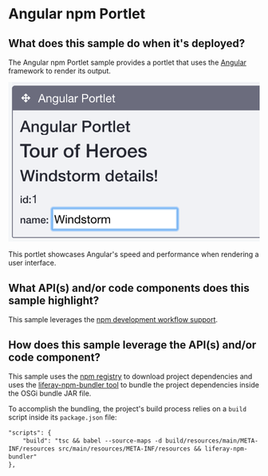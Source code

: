 # Angular npm Portlet

## What does this sample do when it's deployed?

The Angular npm Portlet sample provides a portlet that uses the
[Angular](https://angular.io/) framework to render its output.

![Figure 1: Type custom text in the field and watch it instantaneously displayed in the portlet.](../../../../images/angular-npm-sample.png)

This portlet showcases Angular's speed and performance when rendering a user
interface.

## What API(s) and/or code components does this sample highlight?

This sample leverages the
[npm development workflow support](https://dev.liferay.com/develop/tutorials/-/knowledge_base/7-0/introduction).

## How does this sample leverage the API(s) and/or code component?

This sample uses the [npm registry](https://www.npmjs.com/) to download project
dependencies and uses the
[liferay-npm-bundler tool](https://github.com/liferay/liferay-npm-build-tools/tree/master/packages/liferay-npm-bundler)
to bundle the project dependencies inside the OSGi bundle JAR file.

To accomplish the bundling, the project's build process relies on a `build`
script inside its `package.json` file:

    "scripts": {
        "build": "tsc && babel --source-maps -d build/resources/main/META-INF/resources src/main/resources/META-INF/resources && liferay-npm-bundler"
    },
